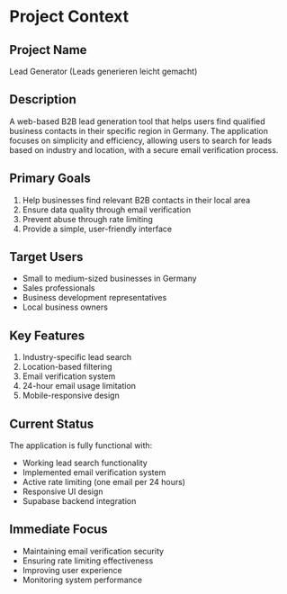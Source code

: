 # Project Context

## Project Name
Lead Generator (Leads generieren leicht gemacht)

## Description
A web-based B2B lead generation tool that helps users find qualified business contacts in their specific region in Germany. The application focuses on simplicity and efficiency, allowing users to search for leads based on industry and location, with a secure email verification process.

## Primary Goals
1. Help businesses find relevant B2B contacts in their local area
2. Ensure data quality through email verification
3. Prevent abuse through rate limiting
4. Provide a simple, user-friendly interface

## Target Users
- Small to medium-sized businesses in Germany
- Sales professionals
- Business development representatives
- Local business owners

## Key Features
1. Industry-specific lead search
2. Location-based filtering
3. Email verification system
4. 24-hour email usage limitation
5. Mobile-responsive design

## Current Status
The application is fully functional with:
- Working lead search functionality
- Implemented email verification system
- Active rate limiting (one email per 24 hours)
- Responsive UI design
- Supabase backend integration

## Immediate Focus
- Maintaining email verification security
- Ensuring rate limiting effectiveness
- Improving user experience
- Monitoring system performance
